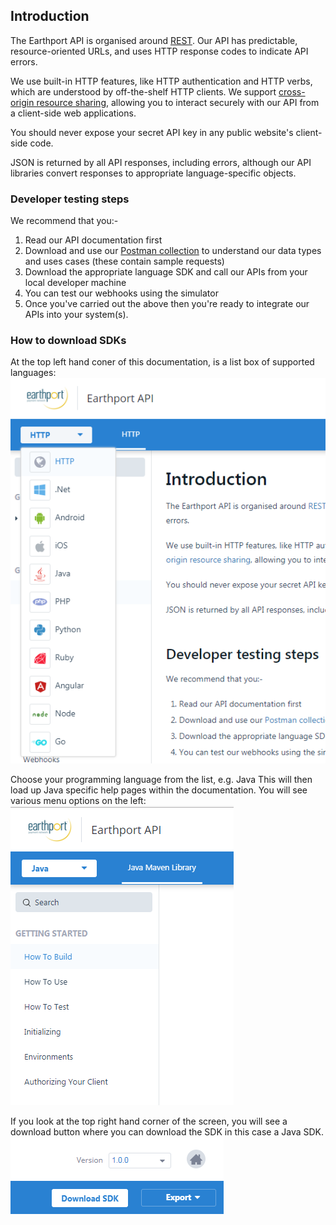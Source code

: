 ## Introduction
The Earthport API is organised around [REST](https://en.wikipedia.org/wiki/Representational_state_transfer). Our API has predictable, resource-oriented URLs, and uses HTTP response codes to indicate API errors. 

We use built-in HTTP features, like HTTP authentication and HTTP verbs, which are understood by off-the-shelf HTTP clients. We support [cross-origin resource sharing](https://en.wikipedia.org/wiki/Cross-origin_resource_sharing), allowing you to interact securely with our API from a client-side web applications.

You should never expose your secret API key in any public website's client-side code. 

JSON is returned by all API responses, including errors, although our API libraries convert responses to appropriate language-specific objects.

### Developer testing steps

We recommend that you:-

1. Read our API documentation first
2. Download and use our [Postman collection](https://github.com/Earthport/rest-api-postman) to understand our data types and uses cases (these contain sample requests)
3. Download the appropriate language SDK and call our APIs from your local developer machine
4. You can test our webhooks using the simulator
5. Once you've carried out the above then you're ready to integrate our APIs into your system(s).

### How to download SDKs

At the top left hand coner of this documentation, is a list box of supported languages:
![alt text](https://raw.githubusercontent.com/Earthport/rest-api-docs/master/images/list_languages.png "List of programming languages")

Choose your programming language from the list, e.g. Java
This will then load up Java specific help pages within the documentation. You will see various menu options on the left: 
![alt text](https://raw.githubusercontent.com/Earthport/rest-api-docs/master/images/selected_language_java.png "List of Java related documentation")

If you look at the top right hand corner of the screen, you will see a download button where you can download the SDK in this case a Java SDK. 
![alt text](https://raw.githubusercontent.com/Earthport/rest-api-docs/master/images/download_sdk.png "Download SDK")